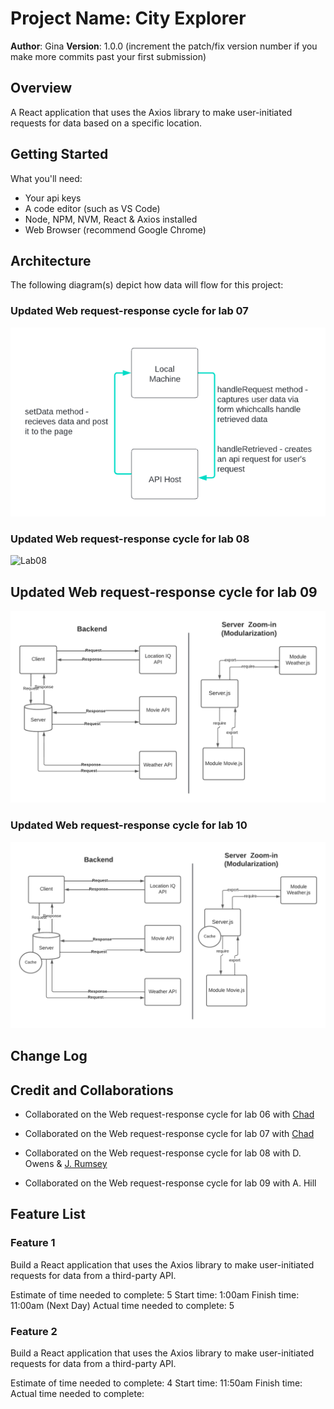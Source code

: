 # Project Name: City Explorer

**Author**: Gina
**Version**: 1.0.0 (increment the patch/fix version number if you make more commits past your first submission)

## Overview
A React application that uses the Axios library to make user-initiated requests for data based on a specific location.

## Getting Started
What you'll need:
* Your api keys
* A code editor (such as VS Code)
* Node, NPM, NVM, React & Axios installed
* Web Browser (recommend Google Chrome)

## Architecture

The following diagram(s) depict how data will flow for this project:

### Updated Web request-response cycle for lab 07
![Lab07](./imgs/Lab07.png)

### Updated Web request-response cycle for lab 08
![Lab08](./imgs/Lab08.png)

## Updated Web request-response cycle for lab 09
![Lab09](./imgs/Lab09.png)

### Updated Web request-response cycle for lab 10
![Lab10](./imgs/Lab10.png)



## Change Log
<!-- Use this area to document the iterative changes made to your application as each feature is successfully implemented. Use time stamps. Here's an example:

01-01-2001 4:59pm - Application now has a fully-functional express server, with a GET route for the location resource. -->

## Credit and Collaborations
<!-- Give credit (and a link) to other people or resources that helped you build this application. -->
* Collaborated on the Web request-response cycle for lab 06 with [Chad](https://github.com/thryce86)

* Collaborated on the Web request-response cycle for lab 07 with [Chad](https://github.com/thryce86)

* Collaborated on the Web request-response cycle for lab 08 with D. Owens & [J. Rumsey](https://github.com/nojronatron)

* Collaborated on the Web request-response cycle for lab 09 with A. Hill

## Feature List

### Feature 1
Build a React application that uses the Axios library to make user-initiated requests for data from a third-party API.

Estimate of time needed to complete: 5
Start time: 1:00am
Finish time: 11:00am (Next Day)
Actual time needed to complete: 5

### Feature 2
Build a React application that uses the Axios library to make user-initiated requests for data from a third-party API.

Estimate of time needed to complete: 4
Start time: 11:50am
Finish time: 
Actual time needed to complete: 

